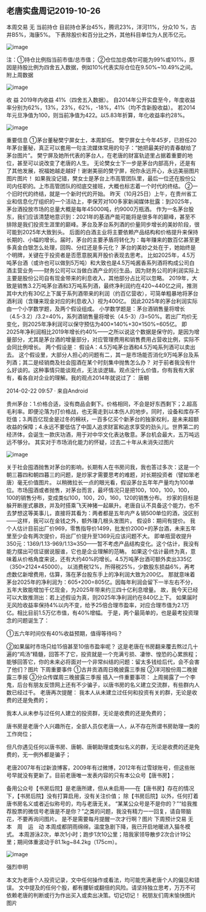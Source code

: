 ## 老唐实盘周记2019-10-26
本周交易
无
当前持仓
目前持仓茅台45%，腾讯23%，洋河11%，分众10 %，古井B5%，海康5%。
下表除股价和百分比之外，其他科目单位为人民币亿元。 

![image](https://github.com/fengyumozhu/tsf/assets/6201828/eaccec1d-ffda-4f47-bdb0-8f8186d3594e)

注：①持仓比例指当前市值/总市值；
②仓位加总偶尔可能为99%或101%，原因是持股比例为四舍五入数据，例如10%代表实际仓位在9.50%~10.49%之间。
附上周数据 

![image](https://github.com/fengyumozhu/tsf/assets/6201828/cbb97196-05ac-4721-8e67-657024cec937)

收  益
2019年内收益 41%（四舍五入数据）。
自2014年公开实盘至今，年度收益率分别为62%，13%，23%，62%，-18%，41%（均不含新股收益）。
若2014年元旦净值为100，则当前净值为422。以5.83年折算，年化收益率约28%。

![image](https://github.com/fengyumozhu/tsf/assets/6201828/af68cabb-8c6b-4f6b-b03f-76307996fc83)


 
重要信息
①茅台董秘樊宁屏女士，本周卸任。
樊宁屏女士今年45岁，已担任20年茅台董秘，真正可以套用一句主流媒体常用的句子：“她把最美好的青春献给了茅台图片”。 
樊宁屏及她所代表的茅台人，在老唐的财富轨迹里占据着重要的地位，甚至可以说改变了老唐的人生。
无论樊女士下一步是茅台内部高升，还是有了其他发展，祝福她越走越好！谢谢美丽的樊宁屏，祝你永远开心，永远美丽图片图片图片！ 
如果我没记错，樊女士是茅台上市高管团队里，最后一位还在股份公司内任职的。上市高管团队的彻底交接班，大概也标志着一个时代的终结。 
②一个旧时代的终结，就是一个新时代的开始。
昨天（10月25日）上午，在贵州省工业和信息化厅组织的一个活动上，李保芳对100多家新闻媒体批露：到2025年，茅台酒投放市场的总量大概是每年45000吨，约9000万瓶酒。 
作为一名茅台股东，我们应该清楚地意识到：2021年的基酒产能可能将是很多年的巅峰，甚至不排除是我们投资生涯里的巅峰。茅台及茅台系列酒的价量同步增长的美妙阶段，很可能到2025年大致到头。
后面的白酒主业将主要依赖产品结构和价格提升来保持长期的、小幅的增长。届时，茅台的主要矛盾将转化为：每年赚来的数百亿甚至更多真金白银怎么处理，回购、分红还是多元化？ 
茅台的美妙之处在于，她始终是个明牌，关键在于投资者是否愿意脱离开股价表现去思考。
比如2025年，4.5万吨茅台酒（或许也可以做到5万吨）和大致也是4.5万吨酱香系列酒将构成公司白酒主营业务——财务公司可以当做白酒产业的衍生品，因为财务公司的利润实际上主要是股份公司自有现金带来的利息收入，其他部分占比可以忽略。 
2019年，大致是销售3.2万吨茅台酒和3万吨系列酒，最终净利润约在420~440亿之间，推测其中大约有30亿上下属于系列酒带来的利润（约百亿营收），可简单粗暴地将茅台酒利润（含赚来现金对应的利息收入）视为400亿。 
因此2025年的茅台利润实际由一个小学数学题，及两个假设组成。 
小学数学题是：茅台酒销售量将增长（4.5-3.2）/3.2=40%，系列酒销售量将增长（4.5-3）/3=50%。若出厂均价无变化，则2025年净利润可以保守预估为400×140%+30×150%=605亿。
即2025年净利润相比2019年增长约40%——之所以说这个数据是保守的，是因为增量部分，尤其是茅台酒的增量部分，对应管理费用和销售费用占营收比例，实际不会同比例增长。 
两个假设是：
假设A：4.5万吨茅台酒和4.5万吨系列酒可以卖出去。
这个假设里，大部分人担心的问题有二，其一是市场能否消化9万吨茅台及系列酒；其二是经销商及社会囤酒在某个时刻集中抛售怎么办？ 
对于前者我没有什么好谈的。这种事情只能谈观点，无法谈逻辑。观点没什么价值，你有我有大家有，看各自对企业的理解。我的观点2014年就说过了：
唐朝

2014-02-22 09:57 · 来自Android

贵州茅台：1.价格合适，没有商品会剩下。价格相同，不会是好东西剩下；2.超高毛利率。即便沦落为打价格战，也无需走到以本伤人的地步。同时，设备和库存不贬值；3.两百亿现金是过冬的棉袄，一百多亿买个新茅台的独家权利，是未来超额收益的保障；4.永远不要低估了中国人追求财富和追求享受的劲头儿。世界第二的经济体，会诞生一款庆功酒，用于对中华文化表达敬意。茅台机会最大，五万吨远远不够分。
其实对于市场消化能力的怀疑，过去二十年从未消失过图片

![image](https://github.com/fengyumozhu/tsf/assets/6201828/4147cfe2-ba4b-40fc-ba3b-c4fb7779e93c)


关于社会囤酒抛售对茅台的影响，长期有人在书房问我，我也答过多次：这是一个朝三暮四和朝四暮三的问题，是炒家才需要思考的难题，对长期投资者（譬如笨老唐）毫无价值图片。 
以稍微拉长一点的眼光看，假设茅台五年年产量均为100单位。市场囤酒或者抛售，对茅台而言，最坏情况只是把100，100，100，100，100的销售分布，变成类似100，100，20，160，120的销售分布。 
炒家的目标是躲开断崖式暴跌，并及时搭乘飞天神猪一起飙升。老唐自认不具备这个能力，也不去梦想这等美事儿，直接将其看为：两者都是五年内产＆销500单位的酒，没区别——这样，我可以在金钱之外，额外赚几根头发图片。 
假设B：期间有提价。
我个人估计目前出厂价969，零售指导价1499，批发价2000+的茅台酒，未来五年里至少会有两次提价，将出厂价提升至1369元应该问题不大。
即单瓶营收提升350元：1369/1.13-969/1.13≈350——暂不考虑产品结构变化。这个估计，我没有能力摆出可信证据说服谁，它也是企业理解的范畴。 
如果这个估计最终为真，意味着从价格角度来说，还有大约40%的增长。4.5万吨茅台酒可额外卖出335亿（350×2124×45000）。
以消费税12%，所得税25%，少数股东损益6%，再考虑数亿新增费用，估算，落在茅台股东手上的净利润大致为200亿。 
那就意味着茅台2025年的净利润为：605+200=805亿。因每年利润会留下一半左右不分，五年大致能增加千亿现金，为2025年带来约三四十亿利息增量。 
故，我今天已经可以大致推测出：若上述假设为真，则2025年净利润约在840亿上下。
如果届时无风险收益率保持4%以内不变，给予25倍合理市盈率，对应合理市值为2.1万亿。相比目前1.5万亿市值，有40%增幅。 
于是，两个最简单的，也是最考投资理念的问题诞生了：

①五六年时间仅有40%收益预期，值得等待吗？

②如果届时市场只给15倍甚至10倍市盈率呢？ 
这是老唐在书房翻来覆去熬过几十遍的“鸡汤”精髓，回答不了它，投资就是一个充满亏损、凄惨、惶恐的心累旅程；
能够回答它，你的未来必将面对一个非常纠结的问题：留太多钱给后代，会不会害了他们？图片 
下周重要事件
①古井贡酒周日晚披露三季报
②洋河股份周二晚披露三季报
③分众传媒周三晚披露三季报
插入一件重要事项：
上周揭露了一个李鬼，后台有朋友反馈网上还有不少骗子，以唐书房的名义建立交流群，有些群内人数已经过千。 
老唐再次提醒：
我本人从未建立过任何和投资有关的群，无论是收费的还是免费的；

我本人从未参与过任何人建立的投资群，无论是收费的还是免费的；

唐书房是老唐个人兴趣所在，全部人员仅老唐一人，从不存在所谓书房助理一类的工作岗位；

但凡你遇见任何以唐书房、唐朝、唐朝助理或类似名义的群，无论是收费的还是免费的，无一例外都是骗子；

老唐2007年有过新浪博客，2009年有过微博，2012年有过雪球账号，但这些账号早就没有更新了。目前老唐唯一发表内容的只有本公众号【唐书房】；

备用公众号【书房后院】是老唐所建，但从未启用——在【唐书房】存在的情况下，【书房后院】没有打算启用，没有关注价值；
除【书房后院】以外，任何打着唐书房名义或者近似称号的，均与老唐无关。
“某某公众号是不是你的？”“给我推荐股票的微信号老唐是不是你？”之类的问题，我没有精力一一回复，请自带脑花，不要再询问图片。
是不是需要每月提醒一次才行啊？图片 
下周预计交易
无
本　周　运　动
本周成都阴雨绵绵，温度急剧下降，我已开启地暖进入猫冬模式。
本周游泳2次，单次1小时；跑步1次10公里；陪我家领导散步2次合计19公里；期间体重波动于81.1kg~84.2kg（175cm）。 

![image](https://github.com/fengyumozhu/tsf/assets/6201828/2f985bac-a64f-4a91-8c9d-99175812c509)

强烈申明

本文为老唐个人投资记录，文中任何操作或看法，均可能充满老唐个人的偏见和错误。
文中提及的任何个股，都有腰斩或翻倍的风险。请坚持独立思考，万万不可依赖老唐的判断或行为作出买入或卖出决策。切记切记！ 
祝朋友们周末愉快图片图片
